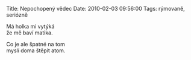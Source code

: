 Title: Nepochopený vědec
Date: 2010-02-03 09:56:00
Tags: rýmovaně, seriózně

Má holka mi vytýká  
že mě baví matika.

Co je ale špatné na tom  
myslí doma štěpit atom.